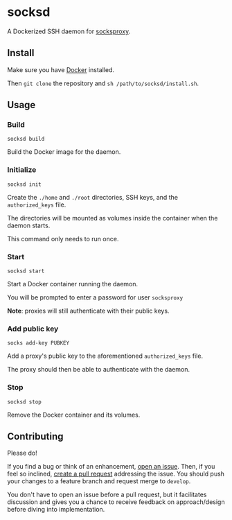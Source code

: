 # socksd

A Dockerized SSH daemon for [socksproxy](https://github.com/zbo14/socksproxy).

## Install

Make sure you have [Docker](https://docs.docker.com/install/) installed.

Then `git clone` the repository and `sh /path/to/socksd/install.sh`.

## Usage

### Build

`socksd build`

Build the Docker image for the daemon.

### Initialize

`socksd init`

Create the `./home` and `./root` directories, SSH keys, and the `authorized_keys` file.

The directories will be mounted as volumes inside the container when the daemon starts.

This command only needs to run once.

### Start

`socksd start`

Start a Docker container running the daemon.

You will be prompted to enter a password for user `socksproxy`

**Note**: proxies will still authenticate with their public keys.

### Add public key

`socks add-key PUBKEY`

Add a proxy's public key to the aforementioned `authorized_keys` file.

The proxy should then be able to authenticate with the daemon.

### Stop

`socksd stop`

Remove the Docker container and its volumes.

## Contributing

Please do!

If you find a bug or think of an enhancement, [open an issue](https://github.com/zbo14/socksd/issues/new). Then, if you feel so inclined, [create a pull request](https://github.com/zbo14/socksd/compare/develop...) addressing the issue. You should push your changes to a feature branch and request merge to `develop`.

You don't have to open an issue before a pull request, but it facilitates discussion and gives you a chance to receive feedback on approach/design before diving into implementation.
